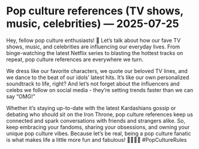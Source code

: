 # Pop culture references (TV shows, music, celebrities) — 2025-07-25

Hey, fellow pop culture enthusiasts! 🌟 Let’s talk about how our fave TV shows, music, and celebrities are influencing our everyday lives. From binge-watching the latest Netflix series to blasting the hottest tracks on repeat, pop culture references are everywhere we turn.

We dress like our favorite characters, we quote our beloved TV lines, and we dance to the beat of our idols’ latest hits. It’s like our own personalized soundtrack to life, right? And let’s not forget about the influencers and celebs we follow on social media - they’re setting trends faster than we can say “OMG!”

Whether it’s staying up-to-date with the latest Kardashians gossip or debating who should sit on the Iron Throne, pop culture references keep us connected and spark conversations with friends and strangers alike. So, keep embracing your fandoms, sharing your obsessions, and owning your unique pop culture vibes. Because let’s be real, being a pop culture fanatic is what makes life a little more fun and fabulous! 💁🏻‍♀️✨ #PopCultureRules